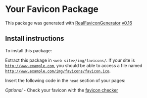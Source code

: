 # Your Favicon Package

This package was generated with [RealFaviconGenerator](https://realfavicongenerator.net/) [v0.16](https://realfavicongenerator.net/change_log#v0.16)

## Install instructions

To install this package:

Extract this package in <code>&lt;web site&gt;/img/favicons/</code>. If your site is <code>http://www.example.com</code>, you should be able to access a file named <code>http://www.example.com/img/favicons/favicon.ico</code>.

Insert the following code in the `head` section of your pages:

<link rel="apple-touch-icon" sizes="180x180" href="/img/favicons/apple-touch-icon.png">
<link rel="icon" type="image/png" sizes="32x32" href="/img/favicons/favicon-32x32.png">
<link rel="manifest" href="/meta/site.webmanifest">
<link rel="mask-icon" href="/img/favicons/safari-pinned-tab.svg" color="#666666">
<meta name="msapplication-TileColor" content="#da532c">
<meta name="msapplication-config" content="/meta/browserconfig.xml">
<meta name="theme-color" content="#eeeeee">


*Optional* - Check your favicon with the [favicon checker](https://realfavicongenerator.net/favicon_checker)